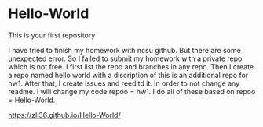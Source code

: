 # Hello-World
This is your first repository

I have tried to finish my homework with ncsu github. But there are some unexpected error. So I failed to submit my homework with a private repo which is not free. I first list the repo and branches in any repo. Then I create a repo named hello world with a discription of this is an additional repo for hw1. After that, I create issues and reeditd it. In order to not change any readme. I will change my code repoo = hw1. I do all of these based on repoo = Hello-World.

https://zli36.github.io/Hello-World/
